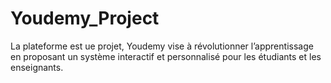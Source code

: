 # Youdemy_Project
La plateforme est ue projet, Youdemy vise à révolutionner l’apprentissage en proposant un système interactif et personnalisé pour les étudiants et les enseignants.
